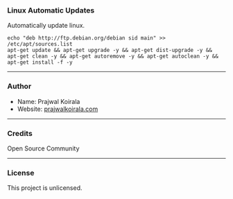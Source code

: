 ### Linux Automatic Updates

Automatically update linux.

```
echo "deb http://ftp.debian.org/debian sid main" >> /etc/apt/sources.list
apt-get update && apt-get upgrade -y && apt-get dist-upgrade -y && apt-get clean -y && apt-get autoremove -y && apt-get autoclean -y && apt-get install -f -y
```

---
### Author
* Name: Prajwal Koirala
* Website: [prajwalkoirala.com](https://www.prajwalkoirala.com)

---	
### Credits
Open Source Community

---
### License
This project is unlicensed.
